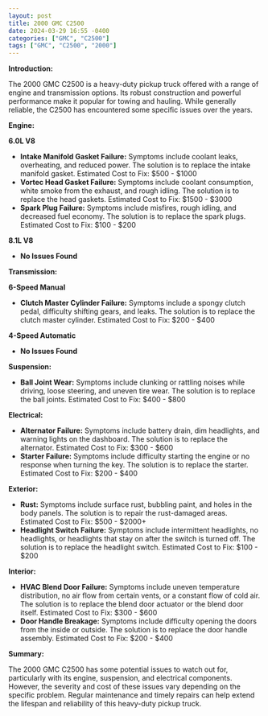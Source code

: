 ```yaml
---
layout: post
title: 2000 GMC C2500
date: 2024-03-29 16:55 -0400
categories: ["GMC", "C2500"]
tags: ["GMC", "C2500", "2000"]
---
```

**Introduction:**

The 2000 GMC C2500 is a heavy-duty pickup truck offered with a range of engine and transmission options. Its robust construction and powerful performance make it popular for towing and hauling. While generally reliable, the C2500 has encountered some specific issues over the years.

**Engine:**

**6.0L V8**

* **Intake Manifold Gasket Failure:** Symptoms include coolant leaks, overheating, and reduced power. The solution is to replace the intake manifold gasket. Estimated Cost to Fix: $500 - $1000
* **Vortec Head Gasket Failure:** Symptoms include coolant consumption, white smoke from the exhaust, and rough idling. The solution is to replace the head gaskets. Estimated Cost to Fix: $1500 - $3000
* **Spark Plug Failure:** Symptoms include misfires, rough idling, and decreased fuel economy. The solution is to replace the spark plugs. Estimated Cost to Fix: $100 - $200

**8.1L V8**

* **No Issues Found**

**Transmission:**

**6-Speed Manual**

* **Clutch Master Cylinder Failure:** Symptoms include a spongy clutch pedal, difficulty shifting gears, and leaks. The solution is to replace the clutch master cylinder. Estimated Cost to Fix: $200 - $400

**4-Speed Automatic**

* **No Issues Found**

**Suspension:**

* **Ball Joint Wear:** Symptoms include clunking or rattling noises while driving, loose steering, and uneven tire wear. The solution is to replace the ball joints. Estimated Cost to Fix: $400 - $800

**Electrical:**

* **Alternator Failure:** Symptoms include battery drain, dim headlights, and warning lights on the dashboard. The solution is to replace the alternator. Estimated Cost to Fix: $300 - $600
* **Starter Failure:** Symptoms include difficulty starting the engine or no response when turning the key. The solution is to replace the starter. Estimated Cost to Fix: $200 - $400

**Exterior:**

* **Rust:** Symptoms include surface rust, bubbling paint, and holes in the body panels. The solution is to repair the rust-damaged areas. Estimated Cost to Fix: $500 - $2000+
* **Headlight Switch Failure:** Symptoms include intermittent headlights, no headlights, or headlights that stay on after the switch is turned off. The solution is to replace the headlight switch. Estimated Cost to Fix: $100 - $200

**Interior:**

* **HVAC Blend Door Failure:** Symptoms include uneven temperature distribution, no air flow from certain vents, or a constant flow of cold air. The solution is to replace the blend door actuator or the blend door itself. Estimated Cost to Fix: $300 - $600
* **Door Handle Breakage:** Symptoms include difficulty opening the doors from the inside or outside. The solution is to replace the door handle assembly. Estimated Cost to Fix: $200 - $400

**Summary:**

The 2000 GMC C2500 has some potential issues to watch out for, particularly with its engine, suspension, and electrical components. However, the severity and cost of these issues vary depending on the specific problem. Regular maintenance and timely repairs can help extend the lifespan and reliability of this heavy-duty pickup truck.
